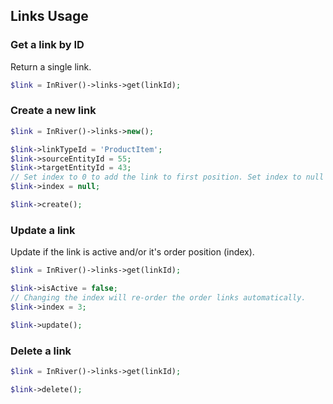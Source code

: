 ## Links Usage

### Get a link by ID
Return a single link.
```php
$link = InRiver()->links->get(linkId);
```

### Create a new link
```php
$link = InRiver()->links->new();

$link->linkTypeId = 'ProductItem';
$link->sourceEntityId = 55;
$link->targetEntityId = 43;
// Set index to 0 to add the link to first position. Set index to null to add the link to last position. Specifying the index will reorganize all link indices.
$link->index = null;

$link->create();
```

### Update a link
Update if the link is active and/or it's order position (index).
```php
$link = InRiver()->links->get(linkId);

$link->isActive = false;
// Changing the index will re-order the order links automatically.
$link->index = 3;

$link->update();
```

### Delete a link
```php
$link = InRiver()->links->get(linkId);

$link->delete();
```

